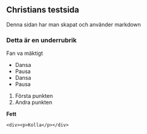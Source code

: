 ## Christians testsida

Denna sidan har man skapat och använder markdown 

### Detta är en underrubrik

Fan va mäktigt

- Dansa
- Pausa
- Dansa
- Pausa

1. Första punkten
2. Andra punkten

**Fett**

`<div><p>Kolla</p></div>`
